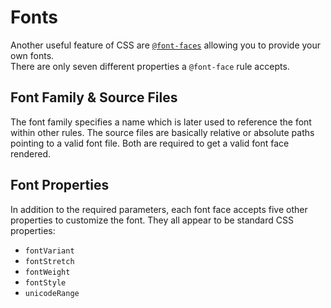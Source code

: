 # Fonts

Another useful feature of CSS are [`@font-faces`](https://developer.mozilla.org/de/docs/Web/CSS/@font-face) allowing you to provide your own fonts.<br>
There are only seven different properties a `@font-face` rule accepts.

## Font Family & Source Files
The font family specifies a name which is later used to reference the font within other rules. The source files are basically relative or absolute paths pointing to a valid font file. Both are required to get a valid font face rendered.

## Font Properties
In addition to the required parameters, each font face accepts five other properties to customize the font. They all appear to be standard CSS properties:

* `fontVariant`
* `fontStretch`
* `fontWeight`
* `fontStyle`
* `unicodeRange`

